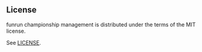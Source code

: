 ## License

funrun championship management is distributed under the terms of the MIT license.

See [LICENSE](LICENSE).
